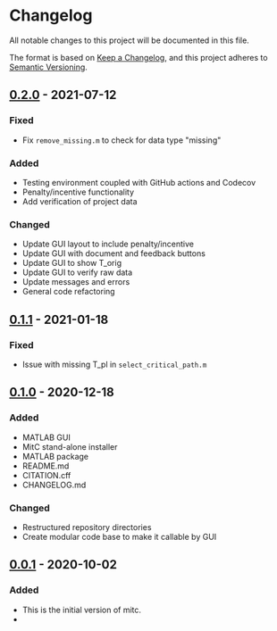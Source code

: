 # Changelog

All notable changes to this project will be documented in this file.

The format is based on [Keep a Changelog](https://keepachangelog.com/en/1.0.0/),
and this project adheres to [Semantic Versioning](https://semver.org/spec/v2.0.0.html).

## [0.2.0] - 2021-07-12

### Fixed
- Fix `remove_missing.m` to check for data type "missing"

### Added
- Testing environment coupled with GitHub actions and Codecov
- Penalty/incentive functionality
- Add verification of project data

### Changed
- Update GUI layout to include penalty/incentive
- Update GUI with document and feedback buttons
- Update GUI to show T_orig
- Update GUI to verify raw data
- Update messages and errors
- General code refactoring

## [0.1.1] - 2021-01-18

### Fixed
- Issue with missing T_pl in `select_critical_path.m`

## [0.1.0] - 2020-12-18

### Added

- MATLAB GUI 
- MitC stand-alone installer 
- MATLAB package 
- README.md
- CITATION.cff
- CHANGELOG.md

### Changed
- Restructured repository directories
- Create modular code base to make it callable by GUI

## [0.0.1] - 2020-10-02

### Added

- This is the initial version of mitc.
- 
[0.2.0]: https://github.com/mitigation-controller/mitc/releases/tag/0.2.0
[0.1.1]: https://github.com/mitigation-controller/mitc/releases/tag/0.1.1
[0.1.0]: https://github.com/mitigation-controller/mitc/releases/tag/0.1.0
[0.0.1]: https://github.com/mitigation-controller/mitc/releases/tag/0.0.1
